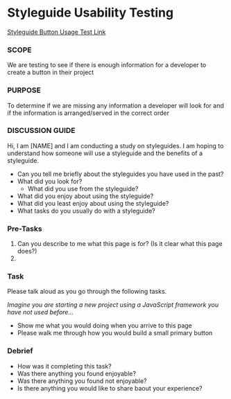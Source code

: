 # Styleguide Usability Testing

[Styleguide Button Usage Test Link](https://overstock.invisionapp.com/share/R4APQ5X3U#/screens/222429332)

### SCOPE 

We are testing to see if there is enough information for a developer to create a button in their project

### PURPOSE 

To determine if we are missing any information a developer will look for and if the information is arranged/served in the correct order

### DISCUSSION GUIDE

Hi, I am [NAME] and I am conducting a study on styleguides. I am hoping to understand how someone will use a styleguide and the benefits of a styleguide.  

- Can you tell me briefly about the styleguides you have used in the past? 
- What did you look for? 
    - What did you use from the styleguide?
- What did you enjoy about using the styleguide?
- What did you least enjoy about using the styleguide?
- What tasks do you usually do with a styleguide?


### Pre-Tasks

1. Can you describe to me what this page is for? (Is it clear what this page does?)
2. 


### Task

Please talk aloud as you go through the following tasks.

*Imagine you are starting a new project using a JavaScript framework you have not used before...*

- Show me what you would doing when you arrive to this page
- Please walk me through how you would build a small primary button

### Debrief

- How was it completing this task?
- Was there anything you found enjoyable?
- Was there anything you found not enjoyable?
- Is there anything you would like to share baout your experience?